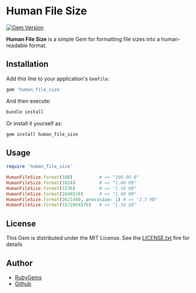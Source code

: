 # Human File Size
[![Gem Version](https://badge.fury.io/rb/human_file_size.svg?icon=si%3Arubygems)](https://badge.fury.io/rb/human_file_size)

**Human File Size** is a simple Gem for formatting file sizes into a human-readable format.

## Installation
Add this line to your application's `Gemfile`:

```ruby
gem 'human_file_size'
```

And then execute:
```bash
bundle install
```

Or install it yourself as:
```bash
gem install human_file_size
```

## Usage
```ruby
require 'human_file_size'

HumanFileSize.format(100)          # => "100.00 B"
HumanFileSize.format(1024)         # => "1.00 KB"
HumanFileSize.format(1536)         # => "1.50 KB"
HumanFileSize.format(1048576)      # => "1.00 MB"
HumanFileSize.format(2621440, precision: 1) # => "2.5 MB"
HumanFileSize.format(1572864576)   # => "1.50 GB"
```

## License
This Gem is distributed under the MIT License. See the [LICENSE.txt](LICENSE) fire for details

## Author
- [RubyGems](https://rubygems.org/profiles/kossman)
- [Github](https://github.com/stkossman)
